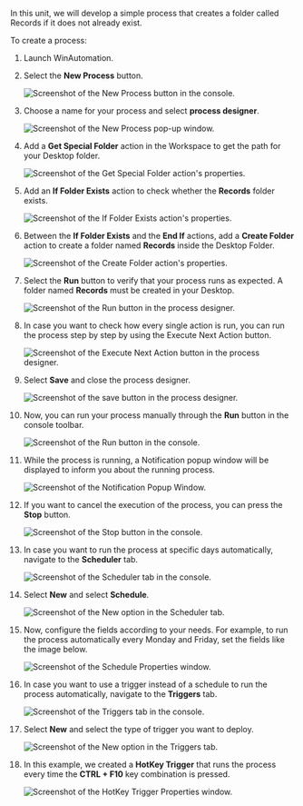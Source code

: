 In this unit, we will develop a simple process that creates a folder called Records if it does not already exist.

To create a process:

1. Launch WinAutomation.

2. Select the **New Process** button.

   ![Screenshot of the New Process button in the console.](..\media\image-17.png)

3. Choose a name for your process and select **process designer**.

   ![Screenshot of the New Process pop-up window.](..\media\image-18.png)

4. Add a **Get Special Folder** action in the Workspace to get the path for your Desktop folder.

   ![Screenshot of the Get Special Folder action's properties.](..\media\image-19.png)

5. Add an **If Folder Exists** action to check whether the **Records** folder exists.

   ![Screenshot of the If Folder Exists action's properties.](..\media\image-20.png)

6. Between the **If Folder Exists** and the **End If** actions, add a **Create Folder** action to create a folder named **Records** inside the Desktop Folder.

   ![Screenshot of the Create Folder action's properties.](..\media\image-21.png)

7. Select the **Run** button to verify that your process runs as expected. A folder named **Records** must be created in your Desktop.

   ![Screenshot of the Run button in the process designer.](..\media\image-22.png)

8. In case you want to check how every single action is run, you can run the process step by step by using the Execute Next Action button.

   ![Screenshot of the Execute Next Action button in the process designer.](..\media\image-23.png)

9. Select **Save** and close the process designer.

   ![Screenshot of the save button in the process designer.](..\media\image-24.png)

10. Now, you can run your process manually through the **Run** button in the console toolbar.

    ![Screenshot of the Run button in the console.](..\media\image-25.png)

11. While the process is running, a Notification popup window will be displayed to inform you about the running process.  

    ![Screenshot of the Notification Popup Window.](..\media\image-26.png)

12. If you want to cancel the execution of the process, you can press the **Stop** button.

    ![Screenshot of the Stop button in the console.](..\media\image-27.png)

13. In case you want to run the process at specific days automatically, navigate to the **Scheduler** tab.

    ![Screenshot of the Scheduler tab in the console.](..\media\image-28.png)

14. Select **New** and select **Schedule**.

    ![Screenshot of the New option in the Scheduler tab.](..\media\image-29.png)

15. Now, configure the fields according to your needs. For example, to run the process automatically every Monday and Friday, set the fields like the image below.

    ![Screenshot of the Schedule Properties window.](..\media\image-30.png)

16. In case you want to use a trigger instead of a schedule to run the process automatically, navigate to the **Triggers** tab.

    ![Screenshot of the Triggers tab in the console.](..\media\image-31.png)

17. Select **New** and select the type of trigger you want to deploy.

    ![Screenshot of the New option in the Triggers tab.](..\media\image-32.png)

18. In this example, we created a **HotKey Trigger** that runs the process every time the **CTRL + F10** key combination is pressed.

    ![Screenshot of the HotKey Trigger Properties window.](..\media\image-33.png)

